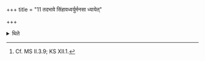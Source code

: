 +++
title = "11 तदभावे सिंहावध्वर्युर्मनसा ध्यायेत्"

+++

<details><summary>थिते</summary>

11. In the absence of them (the hair of specific animals) the Adhvaryu should think of two lions in his mind; the Pratiprasthātr̥, the two leopards and the sacrificer the two wolves.[^1]  

[^1]: Cf. MS II.3.9; KS XII.1. 
</details>
